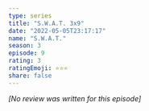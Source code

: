 ```yaml
---
type: series
title: "S.W.A.T. 3x9"
date: "2022-05-05T23:17:17"
name: "S.W.A.T."
season: 3
episode: 9
rating: 3
ratingEmoji: ⭐️⭐️⭐️
share: false
---
```


_[No review was written for this episode]_
